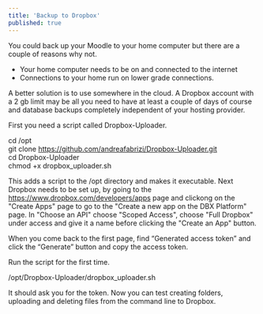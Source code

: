 ```yaml
---
title: 'Backup to Dropbox'
published: true
---
```


You could back up your Moodle to your home computer but there are a couple of reasons why not.
* Your home computer needs to be on and connected to the internet 
* Connections to your home run on lower grade connections.

A better solution is to use somewhere in the cloud. A Dropbox account with a 2 gb limit may be all you need to have at least a couple of days of course and database backups completely independent of your hosting provider. 

First you need a script called Dropbox-Uploader. 

cd /opt<br>
git clone https://github.com/andreafabrizi/Dropbox-Uploader.git<br>
cd Dropbox-Uploader<br>
chmod +x dropbox_uploader.sh<br>

This adds a script to the /opt directory and makes it executable.
Next Dropbox needs to be set up, by going to the https://www.dropbox.com/developers/apps page and clickong on the "Create Apps" page to go to the "Create a new app on the DBX Platform" page.
In "Choose an API" choose "Scoped Access", choose "Full Dropbox" under access and give it a name before clicking the "Create an App" button.

When you come back to the first page, find “Generated access token” and click the “Generate” button and copy the access token.

Run the script for the first time.

/opt/Dropbox-Uploader/dropbox_uploader.sh

It should ask you for the token. Now you can test creating folders, uploading and deleting files from the command line to Dropbox.




